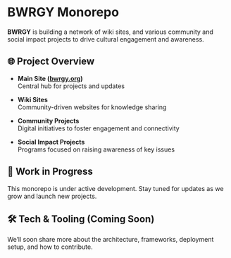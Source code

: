 # BWRGY Monorepo

**BWRGY** is building a network of wiki sites, and various community and social impact projects to drive cultural engagement and awareness.


## 🌐 Project Overview

- **Main Site ([bwrgy.org](https://bwrgy.org))**  
  Central hub for projects and updates

- **Wiki Sites**  
  Community-driven websites for knowledge sharing

- **Community Projects**  
  Digital initiatives to foster engagement and connectivity

- **Social Impact Projects**  
  Programs focused on raising awareness of key issues


## 🚧 Work in Progress

This monorepo is under active development. Stay tuned for updates as we grow and launch new projects.


## 🛠️ Tech & Tooling (Coming Soon)

We’ll soon share more about the architecture, frameworks, deployment setup, and how to contribute.
